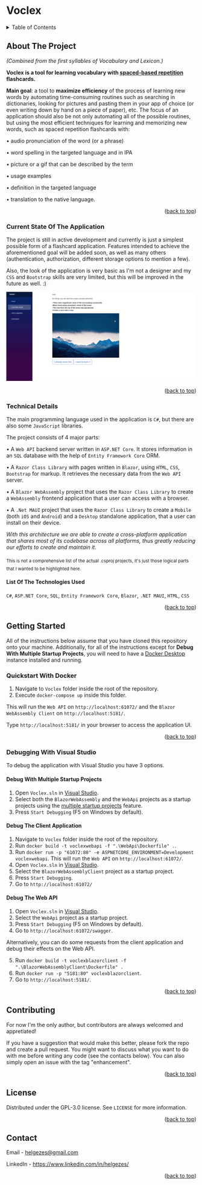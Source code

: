<a name="readme-top"></a>

# Voclex

<!-- TABLE OF CONTENTS -->
<details>
  <summary>Table of Contents</summary>
  <ol>
    <li>
      <a href="#about-the-project">About The Project</a>
      <ul>
        <li><a href="#current-state-of-the-application">Current State Of The Application</a></li>
        <li>
          <a href="#technical-details">Technical Details</a>
          <ul>
            <li><a href="#list-of-the-technologies-used">List Of The Technologies Used</a></li>
          </ul>
        </li>
      </ul>
    </li>
    <li>
      <a href="#getting-started">Getting Started</a>
      <ul>
        <li><a href="#quickstart-with-docker">Quickstart With Docker</a></li>
        <li><a href="#debugging-with-visual-studio">Debugging With Visual Studio</a></li>
      </ul>
    </li>
    <li><a href="#contributing">Contributing</a></li>
    <li><a href="#license">License</a></li>
    <li><a href="#contact">Contact</a></li>
  </ol>
</details>



<!-- ABOUT THE PROJECT -->
## About The Project

*(Combined from the first syllables of Vocabulary and Lexicon.)* 

**Voclex is a tool for learning vocabulary with [spaced-based repetition](https://en.wikipedia.org/wiki/Spaced_repetition) flashcards.**

**Main goal**: a tool to **maximize efficiency** of the process of learning new words by automating time-consuming routines such as searching in dictionaries, looking for pictures and pasting them in your app of choice (or even writing down by hand on a piece of paper), etc. The focus of an application should also be not only automating all of the possible routines, but using the most efficient techniques for learning and memorizing new words, such as spaced repetition flashcards with:

•	audio pronunciation of the word (or a phrase) 

•	word spelling in the targeted language and in IPA

•	picture or a gif that can be described by the term

•	usage examples 

•	definition in the targeted language 

•	translation to the native language. 

<p align="right">(<a href="#readme-top">back to top</a>)</p>

### Current State Of The Application

The project is still in active development and currently is just a simplest possible form of a flashcard application. Features intended to achieve the aforementioned goal will be added soon, as well as many others (authentication, authorization, different storage options to mention a few). 

Also, the look of the application is very basic as I'm not a designer and my `CSS` and `Bootstrap` skills are very limited, but this will be improved in the future as well. :)

![Usage example](https://github.com/helgezes/Voclex/blob/main/Examples/Example%201.gif)

<p align="right">(<a href="#readme-top">back to top</a>)</p>



### Technical Details

The main programming language used in the application is `C#`, but there are also some `JavaScript` libraries. 

The project consists of 4 major parts:

•	A `Web API` backend server written in `ASP.NET Core`. It stores information in an `SQL` database with the help of `Entity Framework Core` ORM.

• A	`Razor Class Library` with pages written in `Blazor`, using `HTML`, `CSS`, `Bootstrap` for markup. It retrieves the necessary data from the `Web API` server.

• A `Blazor WebAssembly` project that uses the `Razor Class Library` to  create a `WebAssembly` frontend application that a user can access with a browser.

• A `.Net MAUI` project that uses the `Razor Class Library` to create a `Mobile` (both `iOS` and `Android`) and a `Desktop` standalone application, that a user can install on their device.

_With this architecture we are able to create a cross-platform application that shares most of its codebase across all platforms, thus greatly reducing our efforts to create and maintain it._

<sub>
  This is not a comprehensive list of the actual .csproj projects, it's just those logical parts that I wanted to be highlighted here.
</sub>

#### List Of The Technologies Used
`C#`, `ASP.NET Core`, `SQL`, `Entity Framework Core`, `Blazor`, `.NET MAUI`, `HTML`, `CSS`

<p align="right">(<a href="#readme-top">back to top</a>)</p>



<!-- GETTING STARTED -->
## Getting Started
All of the instructions below assume that you have cloned this repository onto your machine. Additionally, for all of the instructions except for **Debug With Multiple Startup Projects**, you will need to have a [Docker Desktop](https://www.docker.com/products/docker-desktop/) instance installed and running.

### Quickstart With Docker
1. Navigate to `Voclex` folder inside the root of the repository.
2. Execute `docker-compose up` inside this folder.

This will run the `Web API` on `http://localhost:61072/` and the `Blazor WebAssembly Client` on `http://localhost:5181/`.

Type `http://localhost:5181/` in your browser to access the application UI.

<p align="right">(<a href="#readme-top">back to top</a>)</p>

### Debugging With Visual Studio

To debug the application with Visual Studio you have 3 options.

#### Debug With Multiple Startup Projects
1. Open `Voclex.sln` in [Visual Studio](https://visualstudio.microsoft.com/downloads/).
2. Select both the `BlazorWebAssembly` and the `WebApi` projects as a startup projects using the [multiple startup projects](https://learn.microsoft.com/en-us/visualstudio/ide/how-to-set-multiple-startup-projects?view=vs-2022) feature.
3. Press `Start Debugging` (F5 on Windows by default).

#### Debug The Client Application

1. Navigate to `Voclex` folder inside the root of the repository.
2. Run `docker build -t voclexwebapi -f ".\WebApi\Dockerfile" .`.
3. Run `docker run -p "61072:80" -e ASPNETCORE_ENVIRONMENT=Development voclexwebapi`. This will run  the `Web API` on `http://localhost:61072/`.
4. Open `Voclex.sln` in [Visual Studio](https://visualstudio.microsoft.com/downloads/).
5. Select the `BlazorWebAssemblyClient` project as a startup project.
6. Press `Start Debugging`.
7. Go to `http://localhost:61072/`

#### Debug The Web API
1. Open `Voclex.sln` in [Visual Studio](https://visualstudio.microsoft.com/downloads/).
2. Select the `WebApi` project as a startup project.
3. Press `Start Debugging` (F5 on Windows by default).
4. Go to `http://localhost:61072/swagger`.

Alternatively, you can do some requests from the client application and debug their effects on the Web API. 

5. Run `docker build -t voclexblazorclient -f ".\BlazorWebAssemblyClient\Dockerfile" .`
6. Run `docker run -p "5181:80" voclexblazorclient`.
7. Go to `http://localhost:5181/`.

<p align="right">(<a href="#readme-top">back to top</a>)</p>


<!-- CONTRIBUTING -->
## Contributing

For now I'm the only author, but contributors are always welcomed and appretiated! 

If you have a suggestion that would make this better, please fork the repo and create a pull request. You might want to discuss what you want to do with me before writing any code (see the contacts below). You can also simply open an issue with the tag "enhancement".
 
<p align="right">(<a href="#readme-top">back to top</a>)</p>


<!-- LICENSE -->
## License

Distributed under the  GPL-3.0 license. See `LICENSE` for more information.

<p align="right">(<a href="#readme-top">back to top</a>)</p>



<!-- CONTACT -->
## Contact

Email - helgezes@gmail.com

LinkedIn - https://www.linkedin.com/in/helgezes/

<p align="right">(<a href="#readme-top">back to top</a>)</p>
